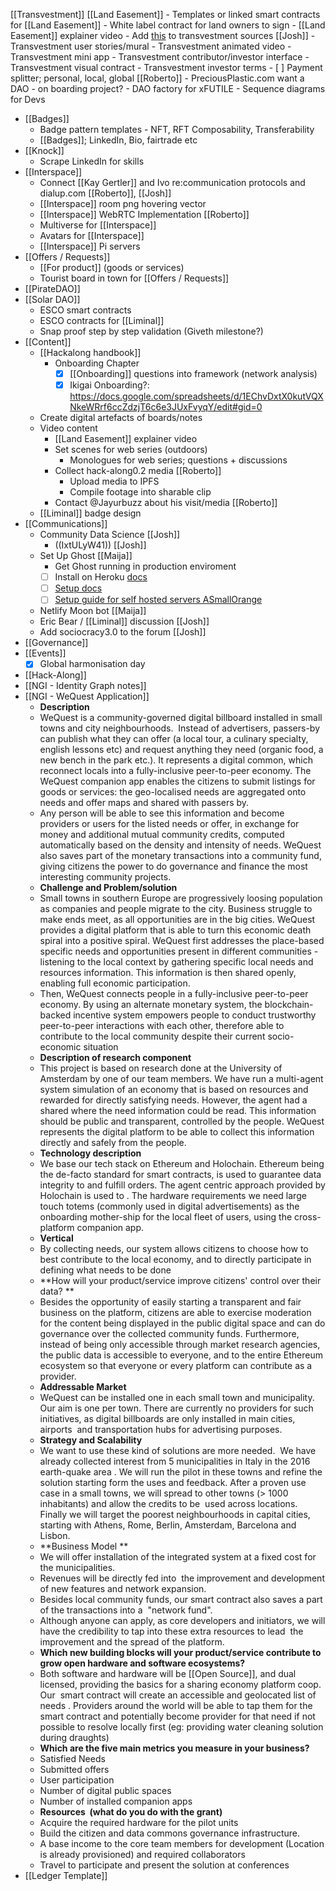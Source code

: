  [[Transvestment]] 
    [[Land Easement]]
        - Templates or linked smart contracts for [[Land Easement]]
        - White label contract for land owners to sign 
        - [[Land Easement]] explainer video
    -  Add [this](https://github.com/Joshfairhead/Resources/wiki/The-Commons) to transvestment sources [[Josh]]
    - Transvestment user stories/mural
    - Transvestment animated video
    - Transvestment mini app 
    - Transvestment contributor/investor interface 
    - Transvestment visual contract
    - Transvestment investor terms
    - [ ] Payment splitter; personal, local, global [[Roberto]]
    - PreciousPlastic.com want a DAO - on boarding project?
    - DAO factory for xFUTILE 
    - Sequence diagrams for Devs 
- [[Badges]]
    - Badge pattern templates - NFT, RFT Composability, Transferability 
    - [[Badges]]; LinkedIn, Bio, fairtrade etc 
- [[Knock]]
    - Scrape LinkedIn for skills 
- [[Interspace]]
    - Connect [[Kay Gertler]] and Ivo re:communication protocols and dialup.com [[Roberto]], [[Josh]]
    - [[Interspace]] room png hovering vector 
    - [[Interspace]] WebRTC Implementation [[Roberto]]
    -  Multiverse for [[Interspace]]
    - Avatars for [[Interspace]] 
    - [[Interspace]] Pi servers
- [[Offers / Requests]]
    - [[For product]] (goods or services)
    - Tourist board in town for [[Offers / Requests]]
- [[PirateDAO]]
- [[Solar DAO]] 
    - ESCO smart contracts
    - ESCO contracts for [[Liminal]]
    - Snap proof step by step validation (Giveth milestone?)
- [[Content]]
    - [[Hackalong handbook]] 
        - Onboarding Chapter
            - [x] [[Onboarding]] questions into framework (network analysis)
            - [x] Ikigai Onboarding?: https://docs.google.com/spreadsheets/d/1EChvDxtX0kutVQXNkeWRrf6ccZdzjT6c6e3JUxFvyqY/edit#gid=0
    - Create digital artefacts of boards/notes 
    - Video content
        - [[Land Easement]] explainer video
        - Set scenes for web series (outdoors) 
            - Monologues for web series; questions + discussions
        - Collect hack-along0.2 media [[Roberto]]
            - Upload media to IPFS
            - Compile footage into sharable clip
        - Contact @Jayurbuzz about his visit/media [[Roberto]]
    - [[Liminal]] badge design 
- [[Communications]]
    - Community Data Science [[Josh]]
        - ((IxtULyW41)) [[Josh]]
    - Set Up Ghost [[Maija]]
        - Get Ghost running in production enviroment
        - [ ] Install on Heroku [docs](https://github.com/SNathJr/ghost-on-heroku)
        - [ ] [Setup docs](https://ghost.org/docs/setup/)
        - [ ] [Setup guide for self hosted servers ASmallOrange](https://www.ghostforbeginners.com/how-to-install-ghost-on-a-small-orange/)
    - Netlify Moon bot [[Maija]]
    - Eric Bear / [[Liminal]] discussion [[Josh]]
    - Add sociocracy3.0 to the forum [[Josh]]
- [[Governance]] 
- [[Events]]
    - [x] Global harmonisation day
- [[Hack-Along]]
- [[NGI - Identity Graph notes]]
- [[NGI - WeQuest Application]]
    - **Description**
    - WeQuest is a community-governed digital billboard installed in small towns and city neighbourhoods.  Instead of advertisers, passers-by can publish what they can offer (a local tour, a culinary specialty, english lessons etc) and request anything they need (organic food, a new bench in the park etc.). It represents a digital common, which reconnect locals into a fully-inclusive peer-to-peer economy. The WeQuest companion app enables the citizens to submit listings for goods or services: the geo-localised needs are aggregated onto needs and offer maps and shared with passers by.
    - Any person will be able to see this information and become providers or users for the listed needs or offer, in exchange for money and additional mutual community credits, computed automatically based on the density and intensity of needs. WeQuest also saves part of the monetary transactions into a community fund,  giving citizens the power to do governance and finance the most interesting community projects.
    - **Challenge and Problem/solution**
    - Small towns in southern Europe are progressively loosing population as companies and people migrate to the city. Business struggle to make ends meet, as all opportunities are in the big cities. WeQuest provides a digital platform that is able to turn this economic death spiral into a positive spiral. WeQuest first addresses the place-based specific needs and opportunities present in different communities - listening to the local context by gathering specific local needs and resources information. This information is then shared openly, enabling full economic participation.
    - Then, WeQuest connects people in a fully-inclusive peer-to-peer economy. By using an alternate monetary system, the blockchain-backed incentive system empowers people to conduct trustworthy peer-to-peer interactions with each other, therefore able to contribute to the local community despite their current socio-economic situation
    - **Description of research component**
    - This project is based on research done at the University of Amsterdam by one of our team members. We have run a multi-agent system simulation of an economy that is based on resources and rewarded for directly satisfying needs. However, the agent had a shared where the need information could be read. This information should be public and transparent, controlled by the people. WeQuest represents the digital platform to be able to collect this information directly and safely from the people.
    - **Technology description**
    - We base our tech stack on Ethereum and Holochain. Ethereum being the de-facto standard for smart contracts, is used to guarantee data integrity to and fulfill orders. The agent centric approach provided by Holochain is used to . The hardware requirements we need large touch totems (commonly used in digital advertisements) as the onboarding mother-ship for the local fleet of users, using the cross-platform companion app.
    - **Vertical**
    - By collecting needs, our system allows citizens to choose how to best contribute to the local economy, and to directly participate in defining what needs to be done
    - **How will your product/service improve citizens' control over their data? **
    - Besides the opportunity of easily starting a transparent and fair business on the platform, citizens are able to exercise moderation for the content being displayed in the public digital space and can do governance over the collected community funds. Furthermore, instead of being only accessible through market research agencies, the public data is accessible to everyone, and to the entire Ethereum ecosystem so that everyone or every platform can contribute as a provider.
    - **Addressable Market**
    - WeQuest can be installed one in each small town and municipality. Our aim is one per town. There are currently no providers for such initiatives, as digital billboards are only installed in main cities, airports  and transportation hubs for advertising purposes.
    - **Strategy and Scalability**
    - We want to use these kind of solutions are more needed.  We have already collected interest from 5 municipalities in Italy in the 2016 earth-quake area . We will run the pilot in these towns and refine the solution starting form the uses and feedback. After a proven use case in a small towns, we will spread to other towns (> 1000 inhabitants) and allow the credits to be  used across locations. Finally we will target  the poorest neighbourhoods in capital cities, starting with Athens, Rome, Berlin, Amsterdam, Barcelona and Lisbon.
    - **Business Model **
    - We will offer installation of the integrated system at a fixed cost for the municipalities.
    - Revenues will be directly fed into  the improvement and development of new features and network expansion.
    - Besides local community funds, our smart contract also saves a part of the transactions into a  "network fund".
    - Although anyone can apply, as core developers and initiators, we will have the credibility to tap into these extra resources to lead  the improvement and the spread of the platform.
    - **Which new building blocks will your product/service contribute to grow open hardware and software ecosystems?**
    - Both software and hardware will be [[Open Source]], and dual licensed, providing the basics for a sharing economy platform coop. Our  smart contract will create an accessible and geolocated list of needs . Providers around the world will be able to tap them for the smart contract and potentially become provider for that need if not possible to resolve locally first (eg: providing water cleaning solution during draughts)
    - **Which are the five main metrics you measure in your business?**
    - Satisfied Needs
    - Submitted offers
    - User participation
    - Number of digital public spaces
    - Number of installed companion apps
    - **Resources  (what do you do with the grant)**
    - Acquire the required hardware for the pilot units
    - Build the citizen and data commons governance infrastructure.
    - A base income to the core team members for development (Location is already provisioned) and required collaborators
    - Travel to participate and present the solution at conferences
- [[Ledger Template]]
